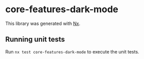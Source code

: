 # core-features-dark-mode

This library was generated with [Nx](https://nx.dev).

## Running unit tests

Run `nx test core-features-dark-mode` to execute the unit tests.
